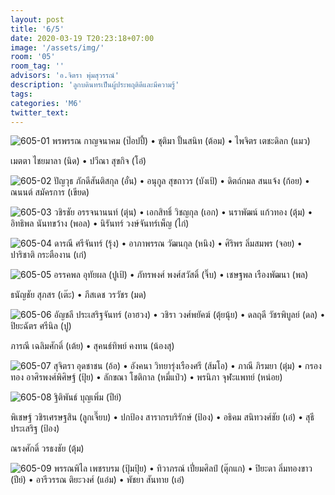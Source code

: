 ```yaml
---
layout: post
title: '6/5'
date: 2020-03-19 T20:23:18+07:00
image: '/assets/img/'
room: '05'
room_tag: ''
advisors: 'อ.จิตรา พุ่มสุวรรณ์'
description: 'ลูกบดินทรเป็นผู้ประพฤติดีและมีความรู้'
tags:
categories: 'M6'
twitter_text:
---
```

![605-01](https://res.cloudinary.com/dbruw74ms/image/upload/r_8,c_fit,w_760/v1584625038/605-01_wmucb0.png)
พรพรรณ กาญจนาคม (ป๊อปปี้) • ชุติมา ปั้นสนิท (ต้อม) • ไพจิตร เตชะดิลก (แมว)

เมตตา ไชยมาลา (นิด) • ปวีณา สุขกิจ (โอ๋)

![605-02](https://res.cloudinary.com/dbruw74ms/image/upload/r_8,c_fit,w_760/v1584625039/605-02_j0w6x6.png)
ปัญวุธ ภักดีสันติสกุล (อั๋น) • อนุกูล สุขถาวร (บังเป้) • ดิตถ์กมล สนแจ้ง (ก้อย) • ณนนต์ สมัครการ (เขียด)

![605-03](https://res.cloudinary.com/dbruw74ms/image/upload/r_8,c_fit,w_760/v1584625029/605-03_zzwyr6.png)
วชิรชัย อรรจนานนท์ (ตุ่น) • เอกสิทธิ์ วิชญกุล (เอก) • นราพัฒน์ แก้วทอง (ตุ้ม) • อิทธิพล นันทขว้าง (พอล) • นิรันทร์ วงษ์จันทร์เพ็ญ (ไก่)

![605-04](https://res.cloudinary.com/dbruw74ms/image/upload/r_8,c_fit,w_760/v1584625068/605-04_szqbtj.png)
ดารณี ศรีจันทร์ (รุ้ง) • อาภาพรรณ วัฒนกุล (หนิง) • ศิริพร ลิ่มสมพร (จอย) • ปาริชาติ กระตืองาน (เก๋)

![605-05](https://res.cloudinary.com/dbruw74ms/image/upload/r_8,c_fit,w_760/v1584625035/605-05_mjcyga.png)
อรรคพล อุทัยผล (ปูเป้) • ภัทรพงศ์ พงศ์สวัสดิ์ (จิ๊บ) • เชษฐพล เรืองพัฒนา (พล)

ธนัญชัย สุภสร (เต๊ะ) • ภีสเดช วรวัชร (มด)

![605-06](https://res.cloudinary.com/dbruw74ms/image/upload/r_8,c_fit,w_760/v1584625044/605-06_llzjpm.png)
อัญชลี ประเสริฐจันทร์ (อาฮวง) • วชิรา วงศ์พยัคฆ์ (ตุ้ยนุ้ย) • ดลฤดี วัชรพิบูลย์ (ดล) • ปิยะฉัตร ศรีนิล (ปู)

ภารณี เฉลิมศักดิ์ (เต้ย) • สุคนธ์ทิพย์ คงทน (น้องสุ)

![605-07](https://res.cloudinary.com/dbruw74ms/image/upload/r_8,c_fit,w_760/v1584625075/605-07_qbkvum.png)
สุจิตรา อุดชาชน (อ้อ) • อังคนา วิทยารุ่งเรืองศรี (ส้มโอ) • ภาณี ภิรมยา (ตุ๋ม) • กรองทอง อาศิรพงศ์พิศิษฐ์ (ปุ้ย) • ลักขณา โชติกาล (หมี่แป๋ว) • พรนิภา จุฬะแพทย์ (หน่อย)

![605-08](https://res.cloudinary.com/dbruw74ms/image/upload/r_8,c_fit,w_760/v1584625076/605-08_ubm3fz.png)
ฐิติพันธ์ บุญเพิ่ม (ปีย์)

พิเชษฐ์ วชิรเศรษฐสิน (ลูกเจี๊ยบ) • ปกป้อง สารากรบริรักษ์ (ป้อง) • อธิคม สนิทวงศ์ชัย (เอ๋) • สุธี ประเสริฐ (ป้อง)

ณรงศักดิ์ วรธงชัย (ตุ้ม)

![605-09](https://res.cloudinary.com/dbruw74ms/image/upload/r_8,c_fit,w_760/v1584625083/605-09_wd4ogy.png)
พรรณพิไล เพชรบรม (ปุ้มปุ้ย) • ทิวาภรณ์ เปี่ยมศิลป์ (ตุ๊กแก) • ปิยะดา ลิ่มทองขาว (ปีย์) • อารีวรรณ ติยะวงศ์ (แอ๋ม) • พัชยา สันทาย (เอ๋)
